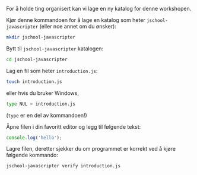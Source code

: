 For å holde ting organisert kan vi lage en ny katalog for denne workshopen.

Kjør denne kommandoen for å lage en katalog som heter `jschool-javascripter` (eller noe annet om du ønsker):

```bash
mkdir jschool-javascripter
```

Bytt til `jschool-javascripter` katalogen:

```bash
cd jschool-javascripter
```

Lag en fil som heter `introduction.js`:

```bash
touch introduction.js
```
 eller hvis du bruker Windows,

```bash
type NUL > introduction.js
```
(`type` er en del av kommandoen!)

Åpne filen i din favoritt editor og legg til følgende tekst:

```js
console.log('hello');
```

Lagre filen, deretter sjekker du om programmet er korrekt ved å kjøre følgende kommando:

```bash
jschool-javascripter verify introduction.js
```
